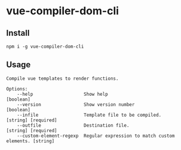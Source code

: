 # vue-compiler-dom-cli

## Install

	npm i -g vue-compiler-dom-cli
	
## Usage

	Compile vue templates to render functions.

	Options:
		--help                   Show help                                   [boolean]
		--version                Show version number                         [boolean]
		--infile                 Template file to be compiled.     [string] [required]
		--outfile                Destination file.                 [string] [required]
		--custom-element-regexp  Regular expression to match custom elements. [string]




